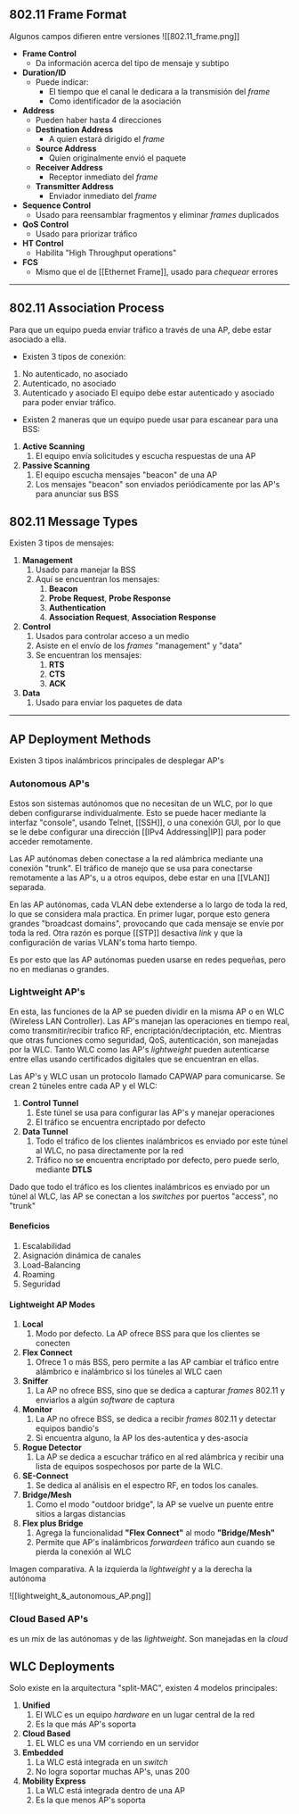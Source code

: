 

## 802.11 Frame Format

Algunos campos difieren entre versiones
![[802.11_frame.png]]

- **Frame Control**
	- Da información acerca del tipo de mensaje y subtipo
- **Duration/ID**
	- Puede indicar:
		- El tiempo que el canal le dedicara a la transmisión del *frame*
		- Como identificador de la asociación
- **Address**
	- Pueden haber hasta 4 direcciones
	- **Destination Address**
		- A quien estará dirigido el *frame*
	- **Source Address**
		- Quien originalmente envió el paquete
	- **Receiver Address**
		- Receptor inmediato del *frame*
	- **Transmitter Address**
		- Enviador inmediato del *frame*
- **Sequence Control**
	- Usado para reensamblar fragmentos y eliminar *frames* duplicados
- **QoS Control**
	- Usado para priorizar tráfico
- **HT Control**
	- Habilita "High Throughput operations"
- **FCS**
	- Mismo que el de [[Ethernet Frame]], usado para *chequear* errores
***

## 802.11 Association Process

Para que un equipo pueda enviar tráfico a través de una AP, debe estar asociado a ella.
- Existen 3 tipos de conexión:
1. No autenticado, no asociado
2. Autenticado, no asociado
3. Autenticado y asociado
El equipo debe estar autenticado y asociado para poder enviar tráfico.

- Existen 2 maneras que un equipo puede usar para escanear para una BSS:
1. **Active Scanning**
	1. El equipo envía solicitudes y escucha respuestas de una AP
2. **Passive Scanning**
	1. El equipo escucha mensajes "beacon" de una AP
	2. Los mensajes "beacon" son enviados periódicamente por las AP's para anunciar sus BSS

## 802.11 Message Types

Existen 3 tipos de mensajes:
1. **Management**
	1. Usado para manejar la BSS
	2. Aquí se encuentran los mensajes:
		1. **Beacon**
		2. **Probe Request**, **Probe Response**
		3. **Authentication**
		4. **Association Request**, **Association Response**
2. **Control**
	1. Usados para controlar acceso a un medio
	2. Asiste en el envío de los *frames* "management" y "data"
	3. Se encuentran los mensajes:
		1. **RTS**
		2. **CTS**
		3. **ACK**
3. **Data**
	1. Usado para enviar los paquetes de data
***

## AP Deployment Methods

Existen 3 tipos inalámbricos principales de desplegar AP's

### Autonomous AP's

Estos son sistemas autónomos que no necesitan de un WLC, por lo que deben configurarse individualmente. Esto se puede hacer mediante la interfaz "console", usando Telnet, [[SSH]], o una conexión GUI, por lo que se le debe configurar una dirección [[IPv4 Addressing|IP]] para poder acceder remotamente.

Las AP autónomas deben conectase a la red alámbrica mediante una conexión "trunk". El tráfico de manejo que se usa para conectarse remotamente a las AP's, u a otros equipos, debe estar en una [[VLAN]] separada.

En las AP autónomas, cada VLAN debe extenderse a lo largo de toda la red, lo que se considera mala practica. 
En primer lugar, porque esto genera grandes "broadcast domains", provocando que cada mensaje se envíe por toda la red.
Otra razón es porque [[STP]] desactiva *link* y que la configuración de varias VLAN's toma harto tiempo.

Es por esto que las AP autónomas pueden usarse en redes pequeñas, pero no en medianas o grandes.

### Lightweight AP's

En esta, las funciones de la AP se pueden dividir en la misma AP o en WLC (Wireless LAN Controller).
Las AP's manejan las operaciones en tiempo real, como transmitir/recibir trafico RF, encriptación/decriptación, etc. Mientras que otras funciones como seguridad, QoS, autenticación, son manejadas por la WLC.
Tanto WLC como las AP's *lightweight* pueden autenticarse entre ellas usando certificados digitales que se encuentran en ellas.

Las AP's y WLC usan un protocolo llamado CAPWAP para comunicarse. Se crean 2 túneles entre cada AP y el WLC:
1. **Control Tunnel**
	1. Este túnel se usa para configurar las AP's y manejar operaciones
	2. El tráfico se encuentra encriptado por defecto
2. **Data Tunnel**
	1. Todo el tráfico de los clientes inalámbricos es enviado por este túnel al WLC, no pasa directamente por la red
	2. Tráfico no se encuentra encriptado por defecto, pero puede serlo, mediante **DTLS**

Dado que todo el tráfico es los clientes inalámbricos es enviado por un túnel al WLC, las AP se conectan a los *switches* por puertos "access", no "trunk"

#### Beneficios
1. Escalabilidad
2. Asignación dinámica de canales
3. Load-Balancing
4. Roaming
5. Seguridad

#### Lightweight AP Modes

1. **Local**
	1. Modo por defecto. La AP ofrece BSS para que los clientes se conecten
2. **Flex Connect**
	1. Ofrece 1 o más BSS, pero permite a las AP cambiar el tráfico entre alámbrico e inalámbrico si los túneles al WLC caen
3. **Sniffer**
	1. La AP no ofrece BSS, sino que se dedica a capturar *frames* 802.11 y enviarlos a algún *software* de captura
4. **Monitor**
	1. La AP no ofrece BSS, se dedica a recibir  *frames* 802.11 y detectar equipos bandio's
	2. Si encuentra alguno, la AP los des-autentica y des-asocia
5. **Rogue Detector**
	1. La AP se dedica a escuchar tráfico en al red alámbrica y recibir una lista de equipos sospechosos por parte de la WLC.
6. **SE-Connect**
	1. Se dedica al análisis en el espectro RF, en todos los canales. 
7. **Bridge/Mesh**
	1. Como el modo "outdoor bridge", la AP se vuelve un puente entre sitios a largas distancias
8. **Flex plus Bridge**
	1. Agrega la funcionalidad **"Flex Connect"** al modo **"Bridge/Mesh"**
	2. Permite que AP's inalámbricos *forwardeen* tráfico aun cuando se pierda la conexión al WLC

Imagen comparativa. A la izquierda la *lightweight* y a la derecha la autónoma

![[lightweight_&_autonomous_AP.png]]


### Cloud Based AP's

es un mix de las autónomas y de las *lightweight*. Son manejadas en la *cloud*


## WLC Deployments

Solo existe en la arquitectura "split-MAC", existen 4 modelos principales:
1. **Unified**
	1. El WLC es un equipo *hardware* en un lugar central de la red
	2. Es la que más AP's soporta
2. **Cloud Based**
	1. EL WLC es una VM corriendo en un servidor
3. **Embedded**
	1. La WLC está integrada en un *switch*
	2. No logra soportar muchas AP's, unas 200
4. **Mobility Express**
	1. La WLC está integrada dentro de una AP
	2. Es la que menos AP's soporta